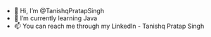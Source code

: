 - 👋 Hi, I’m @TanishqPratapSingh
- 🌱 I’m currently learning Java
- 📫 You can reach me through my LinkedIn - Tanishq Pratap Singh

<!---
TanishqPratapSingh01/TanishqPratapSingh01 is a ✨ special ✨ repository because its `README.md` (this file) appears on your GitHub profile.
You can click the Preview link to take a look at your changes.
--->
